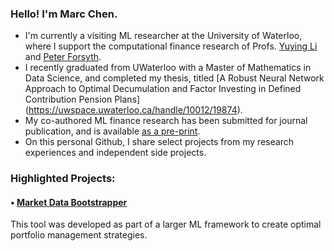 ### Hello! I'm Marc Chen. 

- I'm currently a visiting ML researcher at the University of Waterloo, where I support the computational finance research of Profs. [Yuying Li](https://cs.uwaterloo.ca/~yuying/) and [Peter Forsyth](https://cs.uwaterloo.ca/~paforsyt/).
- I recently graduated from UWaterloo with a Master of Mathematics in Data Science, and completed my thesis, titled [A Robust Neural Network Approach to Optimal Decumulation and Factor Investing in Defined Contribution Pension Plans] (https://uwspace.uwaterloo.ca/handle/10012/19874).
- My co-authored ML finance research has been submitted for journal publication, and is available [as a pre-print](https://arxiv.org/abs/2306.10582). 
- On this personal Github, I share select projects from my research experiences and independent side projects.

### Highlighted Projects:

#### • [Market Data Bootstrapper](https://github.com/marcchen2/market_data_bootstrap/)  

This tool was developed as part of a larger ML framework to create optimal portfolio management strategies.  
